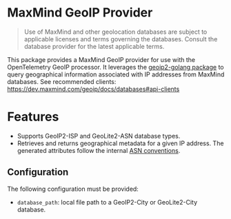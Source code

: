 # MaxMind GeoIP Provider

> Use of MaxMind and other geolocation databases are subject to applicable licenses and terms governing the databases. Consult the database provider for the latest applicable terms.

This package provides a MaxMind GeoIP provider for use with the OpenTelemetry GeoIP processor. It leverages the [geoip2-golang package](https://github.com/oschwald/geoip2-golang) to query geographical information associated with IP addresses from MaxMind databases. See recommended clients: https://dev.maxmind.com/geoip/docs/databases#api-clients

# Features

- Supports GeoIP2-ISP and GeoLite2-ASN database types.
- Retrieves and returns geographical metadata for a given IP address. The generated attributes follow the internal [ASN conventions](../../convention/attributes.go).

## Configuration

The following configuration must be provided:

- `database_path`: local file path to a GeoIP2-City or GeoLite2-City database.
